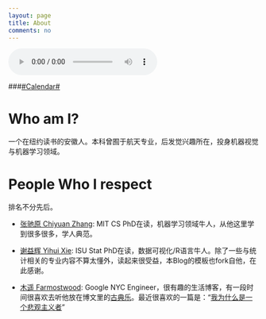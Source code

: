 ```yaml
---
layout: page
title: About
comments: no
---
```


<audio width="300" height="32" style="margin: auto; top: 0; right: 0; bottom: 0; left: 0;" controls="controls" name="media" src="/media/music/march_set.m4a"></audio>

###[#Calendar#](/about/calendar)

# Who am I?

一个在纽约读书的安徽人。本科曾囿于航天专业，后发觉兴趣所在，投身机器视觉与机器学习领域。


# People Who I respect

排名不分先后。

- [张驰原 Chiyuan Zhang][]: MIT CS PhD在读，机器学习领域牛人，从他这里学到很多很多，学人典范。

- [谢益辉 Yihui Xie][]: ISU Stat PhD在读，数据可视化/R语言牛人。除了一些与统计相关的专业内容不算太懂外，读起来很受益，本Blog的模板也fork自他，在此感谢。

- [木遥 Farmostwood][]: Google NYC Engineer，很有趣的生活博客，有一段时间很喜欢去听他放在博文里的[古典乐][]。最近很喜欢的一篇是：“[我为什么是一个悲观主义者][]”


[张驰原 Chiyuan Zhang]: http://freemind.pluskid.org/
[谢益辉 Yihui Xie]: http://yihui.name
[木遥 Farmostwood]: http://blog.farmostwood.net/
[古典乐]: http://blog.farmostwood.net/305.html
[我为什么是一个悲观主义者]: http://blog.farmostwood.net/697.html
